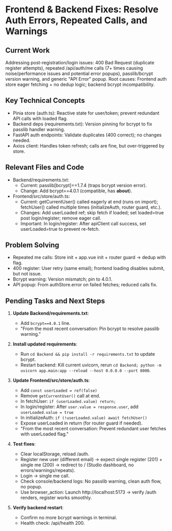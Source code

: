 # Frontend & Backend Fixes: Resolve Auth Errors, Repeated Calls, and Warnings

## Current Work
Addressing post-registration/login issues: 400 Bad Request (duplicate register attempts), repeated /api/auth/me calls (7+ times causing noise/performance issues and potential error popups), passlib/bcrypt version warning, and generic "API Error" popup. Root causes: Frontend auth store eager fetching + no dedup logic; backend bcrypt incompatibility.

## Key Technical Concepts
- Pinia store (auth.ts): Reactive state for user/token; prevent redundant API calls with loaded flag.
- Backend deps (requirements.txt): Version pinning for bcrypt to fix passlib handler warning.
- FastAPI auth endpoints: Validate duplicates (400 correct); no changes needed.
- Axios client: Handles token refresh; calls are fine, but over-triggered by store.

## Relevant Files and Code
- Backend/requirements.txt:
  - Current: passlib[bcrypt]==1.7.4 (traps bcrypt version error).
  - Change: Add bcrypt==4.0.1 (compatible, has __about__).
- Frontend/src/store/auth.ts:
  - Current: getCurrentUser() called eagerly at end (runs on import); fetchUser() called multiple times (initializeAuth, router guard, etc.).
  - Changes: Add userLoaded ref; skip fetch if loaded; set loaded=true post login/register; remove eager call.
  - Important: In login/register: After apiClient call success, set userLoaded=true to prevent re-fetch.

## Problem Solving
- Repeated me calls: Store init + app.vue init + router guard → dedup with flag.
- 400 register: User retry (same email); frontend loading disables submit, but not issue.
- Bcrypt warning: Version mismatch; pin to 4.0.1.
- API popup: From authStore.error on failed fetches; reduced calls fix.

## Pending Tasks and Next Steps
1. **Update Backend/requirements.txt**:
   - Add `bcrypt==4.0.1` line.
   - "From the most recent conversation: Pin bcrypt to resolve passlib warning."

2. **Install updated requirements**:
   - Run `cd Backend && pip install -r requirements.txt` to update bcrypt.
   - Restart backend: Kill current uvicorn, rerun `cd Backend; python -m uvicorn app.main:app --reload --host 0.0.0.0 --port 8000`.

3. **Update Frontend/src/store/auth.ts**:
   - Add `const userLoaded = ref(false)`
   - Remove `getCurrentUser()` call at end.
   - In fetchUser: `if (userLoaded.value) return;`
   - In login/register: After `user.value = response.user`, add `userLoaded.value = true`
   - In initializeAuth: `if (!userLoaded.value) await fetchUser()`
   - Expose userLoaded in return (for router guard if needed).
   - "From the most recent conversation: Prevent redundant user fetches with userLoaded flag."

4. **Test fixes**:
   - Clear localStorage, reload /auth.
   - Register new user (different email) → expect single register (201) + single me (200) → redirect to / (Studio dashboard, no errors/warnings/repeats).
   - Login → single me call.
   - Check console/backend logs: No passlib warning, clean auth flow, no popup.
   - Use browser_action: Launch http://localhost:5173 → verify /auth renders, register works smoothly.

5. **Verify backend restart**:
   - Confirm no more bcrypt warnings in terminal.
   - Health check: /api/health 200.
